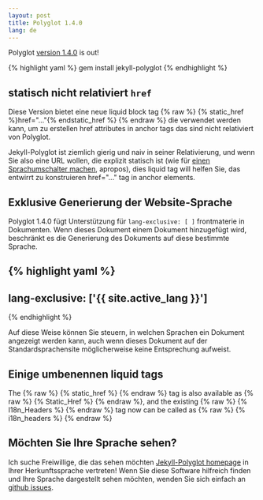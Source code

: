 ```yaml
---
layout: post
title: Polyglot 1.4.0
lang: de
---
```


Polyglot [version 1.4.0](https://rubygems.org/gems/jekyll-polyglot/versions/1.4.0) is out!

{% highlight yaml %}
gem install jekyll-polyglot
{% endhighlight %}

## statisch nicht relativiert `href`

Diese Version bietet eine neue liquid block tag {% raw %} {% static_href %}href="..."{% endstatic_href %} {% endraw %} die verwendet werden kann, um zu erstellen href attributes in anchor tags das sind nicht relativiert von Polyglot.

Jekyll-Polyglot ist ziemlich gierig und naiv in seiner Relativierung, und wenn Sie also eine URL wollen, die explizit statisch ist (wie für [einen Sprachumschalter machen](https://github.com/untra/polyglot/blob/main/site/_includes/sidebar.html#L40-L42), apropos), dies liquid tag will helfen Sie, das entwirrt zu konstruieren href="..." tag in anchor elements.

## Exklusive Generierung der Website-Sprache

Polyglot 1.4.0 fügt Unterstützung für `lang-exclusive: [ ]`  frontmaterie in Dokumenten. Wenn dieses Dokument einem Dokument hinzugefügt wird, beschränkt es die Generierung des Dokuments auf diese bestimmte Sprache.

{% highlight yaml %}
---
lang-exclusive: ['{{ site.active_lang }}']
---
{% endhighlight %}

Auf diese Weise können Sie steuern, in welchen Sprachen ein Dokument angezeigt werden kann, auch wenn dieses Dokument auf der Standardsprachensite möglicherweise keine Entsprechung aufweist.

## Einige umbenennen liquid tags

The {% raw %} {% static_href %} {% endraw %} tag is also available as {% raw %} {% Static_Href %} {% endraw %}, and the existing {% raw %} {% I18n_Headers %} {% endraw %} tag now can be called as {% raw %} {% i18n_headers %} {% endraw %}

## Möchten Sie Ihre Sprache sehen?

Ich suche Freiwillige, die das sehen möchten  [Jekyll-Polyglot homepage](https://polyglot.untra.io/) in Ihrer Herkunftssprache vertreten! Wenn Sie diese Software hilfreich finden und Ihre Sprache dargestellt sehen möchten, wenden Sie sich einfach an [github issues](https://github.com/untra/polyglot/issues).
